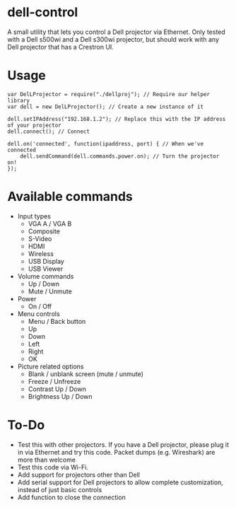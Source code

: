dell-control
============

A small utility that lets you control a Dell projector via Ethernet. Only tested with a Dell s500wi and a Dell s300wi projector, but should work with any Dell projector that has a Crestron UI.

Usage
=====

    var DelLProjector = require("./dellproj"); // Require our helper library
    var dell = new DelLProjector(); // Create a new instance of it
    
    dell.setIPAddress("192.168.1.2"); // Replace this with the IP address of your projector
    dell.connect(); // Connect
    
    dell.on('connected', function(ipaddress, port) { // When we've connected
	    dell.sendCommand(dell.commands.power.on); // Turn the projector on!
    });
    
Available commands
==================

* Input types
  * VGA A / VGA B
  * Composite
  * S-Video
  * HDMI
  * Wireless
  * USB Display
  * USB Viewer
* Volume commands
  * Up / Down
  * Mute / Unmute
* Power
  * On / Off
* Menu controls
  * Menu / Back button
  * Up
  * Down
  * Left
  * Right
  * OK
* Picture related options
  * Blank / unblank screen (mute / unmute)
  * Freeze / Unfreeze
  * Contrast Up / Down
  * Brightness Up / Down
    

To-Do
=====

* Test this with other projectors. If you have a Dell projector, please plug it in via Ethernet and try this code. Packet dumps (e.g. Wireshark) are more than welcome 
* Test this code via Wi-Fi.
* Add support for projectors other than Dell
* Add serial support for Dell projectors to allow complete customization, instead of just basic controls
* Add function to close the connection